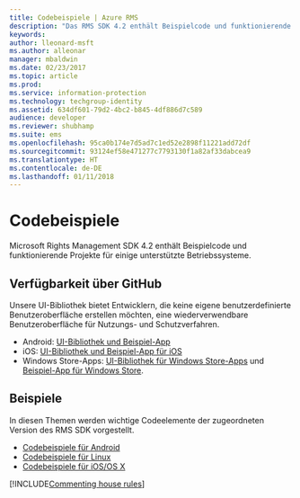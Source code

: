```yaml
---
title: Codebeispiele | Azure RMS
description: "Das RMS SDK 4.2 enthält Beispielcode und funktionierende Projekte für einige unterstützte Betriebssysteme."
keywords: 
author: lleonard-msft
ms.author: alleonar
manager: mbaldwin
ms.date: 02/23/2017
ms.topic: article
ms.prod: 
ms.service: information-protection
ms.technology: techgroup-identity
ms.assetid: 634df601-79d2-4bc2-b845-4df886d7c589
audience: developer
ms.reviewer: shubhamp
ms.suite: ems
ms.openlocfilehash: 95ca0b174e7d5ad7c1ed52e2898f11221add72df
ms.sourcegitcommit: 93124ef58e471277c7793130f1a82af33dabcea9
ms.translationtype: HT
ms.contentlocale: de-DE
ms.lasthandoff: 01/11/2018
---
```

# <a name="code-examples"></a>Codebeispiele

Microsoft Rights Management SDK 4.2 enthält Beispielcode und funktionierende Projekte für einige unterstützte Betriebssysteme.

## <a name="available-via-github"></a>Verfügbarkeit über GitHub ##
Unsere UI-Bibliothek bietet Entwicklern, die keine eigene benutzerdefinierte Benutzeroberfläche erstellen möchten, eine wiederverwendbare Benutzeroberfläche für Nutzungs- und Schutzverfahren.

- Android: [UI-Bibliothek und Beispiel-App](https://github.com/AzureAD/rms-sdk-ui-for-android)
- iOS: [UI-Bibliothek und Beispiel-App für iOS](https://github.com/AzureAD/rms-sdk-ui-for-ios)
- Windows Store-Apps: [UI-Bibliothek für Windows Store-Apps](https://github.com/AzureAD/rms-sdk-ui-for-windowsstore) und [Beispiel-App für Windows Store](https://github.com/AzureADSamples/rms-samples-for-windowsstore).

## <a name="examples"></a>Beispiele ##
In diesen Themen werden wichtige Codeelemente der zugeordneten Version des RMS SDK vorgestellt.
- [Codebeispiele für Android](android-code.md)
- [Codebeispiele für Linux](linux-c-code-examples.md)
- [Codebeispiele für iOS/OS X](ios-os-x-code-examples.md)

[!INCLUDE[Commenting house rules](../includes/houserules.md)]